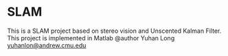 # SLAM
 This is a SLAM project based on stereo vision and Unscented Kalman Filter. 
 This project is implemented in Matlab
 @author Yuhan Long <yuhanlon@andrew.cmu.edu>
